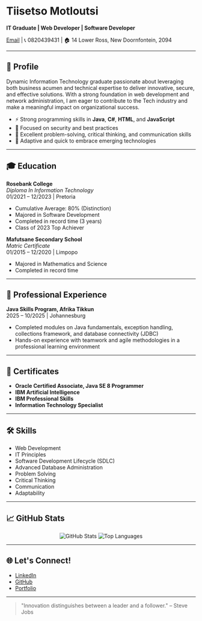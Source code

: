 # Tiisetso Motloutsi

**IT Graduate | Web Developer | Software Developer**

[Email](mailto:setswo173@gmail.com) | 📞 0820439431 | 🏠 14 Lower Ross, New Doornfontein, 2094

---

## 👤 Profile

Dynamic Information Technology graduate passionate about leveraging both business acumen and technical expertise to deliver innovative, secure, and effective solutions. With a strong foundation in web development and network administration, I am eager to contribute to the Tech industry and make a meaningful impact on organizational success.

- ⚡ Strong programming skills in **Java**, **C#**, **HTML**, and **JavaScript**
- 🔐 Focused on security and best practices
- 🧠 Excellent problem-solving, critical thinking, and communication skills
- 🌱 Adaptive and quick to embrace emerging technologies

---

## 🎓 Education

**Rosebank College**  
*Diploma In Information Technology*  
01/2021 – 12/2023 | Pretoria  
- Cumulative Average: 80% (Distinction)
- Majored in Software Development
- Completed in record time (3 years)
- Class of 2023 Top Achiever

**Mafutsane Secondary School**  
*Matric Certificate*  
01/2015 – 12/2020 | Limpopo  
- Majored in Mathematics and Science
- Completed in record time

---

## 💼 Professional Experience

**Java Skills Program, Afrika Tikkun**  
2025 – 10/2025 | Johannesburg  
- Completed modules on Java fundamentals, exception handling, collections framework, and database connectivity (JDBC)
- Hands-on experience with teamwork and agile methodologies in a professional learning environment

---

## 📜 Certificates

- **Oracle Certified Associate, Java SE 8 Programmer**
- **IBM Artificial Intelligence**
- **IBM Professional Skills**
- **Information Technology Specialist**

---

## 🛠️ Skills

- Web Development  
- IT Principles  
- Software Development Lifecycle (SDLC)  
- Advanced Database Administration  
- Problem Solving  
- Critical Thinking  
- Communication  
- Adaptability

---

## 📈 GitHub Stats

<p align="center">
  <img src="https://github-readme-stats.vercel.app/api?username=TiisetsoMotloutsi&show_icons=true&theme=radical" alt="GitHub Stats" />
  <img src="https://github-readme-stats.vercel.app/api/top-langs/?username=TiisetsoMotloutsi&layout=compact&theme=radical" alt="Top Languages" />
</p>

---

## 🌐 Let's Connect!

- [LinkedIn](https://www.linkedin.com/in/tiisetso-motloutsi-84ab49296/) 
- [GitHub](https://github.com/TiisetsoMotloutsi)
- [Portfolio](https://v0-portfolio-revamp-smoky.vercel.app/)

---

> "Innovation distinguishes between a leader and a follower." – Steve Jobs
